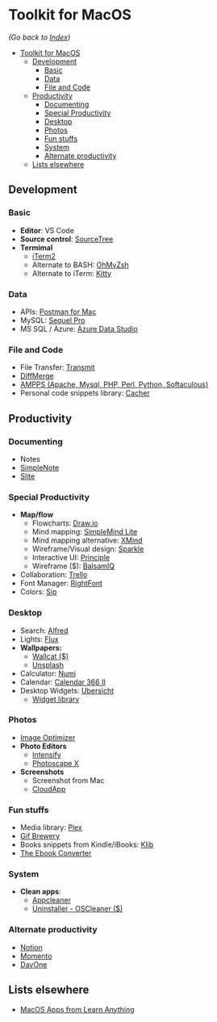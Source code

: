 # Toolkit for MacOS

_(Go back to [Index](https://github.com/dreamworkers/developers-toolkit#a-developers-toolkit))_

- [Toolkit for MacOS](#toolkit-for-macos)
  - [Development](#development)
    - [Basic](#basic)
    - [Data](#data)
    - [File and Code](#file-and-code)
  - [Productivity](#productivity)
    - [Documenting](#documenting)
    - [Special Productivity](#special-productivity)
    - [Desktop](#desktop)
    - [Photos](#photos)
    - [Fun stuffs](#fun-stuffs)
    - [System](#system)
    - [Alternate productivity](#alternate-productivity)
  - [Lists elsewhere](#lists-elsewhere)

## Development

### Basic

- **Editor**: VS Code
- **Source control**: [SourceTree](https://www.sourcetreeapp.com/)
- **Termimal**
  - [iTerm2](https://www.iterm2.com/)
  - Alternate to BASH: [OhMyZsh](https://ohmyz.sh/)
  - Alternate to iTerm: [Kitty](https://sw.kovidgoyal.net/kitty/)

### Data

- APIs: [Postman for Mac](https://www.postman.com/)
- MySQL: [Sequel Pro](https://www.sequelpro.com/)
- MS SQL / Azure: [Azure Data Studio](https://docs.microsoft.com/en-us/sql/azure-data-studio/download-azure-data-studio)

### File and Code

- File Transfer: [Transmit](https://panic.com/transmit/)
- [DiffMerge](https://sourcegear.com/diffmerge/)
- [AMPPS (Apache, Mysql, PHP, Perl, Python, Softaculous)](https://www.ampps.com/)
- Personal code snippets library: [Cacher](https://www.cacher.io/)

## Productivity

### Documenting

- Notes
- [SimpleNote](https://simplenote.com/)
- [Slite](https://slite.com/)

### Special Productivity

- **Map/flow**
  - Flowcharts: [Draw.io](https://app.diagrams.net/)
  - Mind mapping: [SimpleMind Lite](https://simplemind.eu/)
  - Mind mapping alternative: [XMind](https://www.xmind.net/)
  - Wireframe/Visual design: [Sparkle](https://sparkleapp.com/)
  - Interactive UI: [Principle](https://principleformac.com/)
  - Wireframe ($): [BalsamIQ](https://balsamiq.com/)
- Collaboration: [Trello](https://trello.com/)
- Font Manager: [RightFont](https://rightfontapp.com/)
- Colors: [Sip](http://sipapp.io/)
  
### Desktop

- Search: [Alfred](https://www.alfredapp.com/)
- Lights: [Flux](https://justgetflux.com/)
- **Wallpapers:**
  - [Wallcat ($)](https://beta.wall.cat/)
  - [Unsplash](https://unsplash.com/)
- Calculator: [Numi](https://numi.app/)
- Calendar: [Calendar 366 II](https://nspektor.com/calendar366/mac)
- Desktop Widgets: [Ubersicht](http://tracesof.net/uebersicht/)
  - [Widget library](http://tracesof.net/uebersicht-widgets/)

### Photos

- [Image Optimizer](https://imageoptim.com/mac)
- **Photo Editors**
  - [Intensify](https://skylum.com/intensify)
  - [Photoscape X](http://x.photoscape.org/)
- **Screenshots**
  - Screenshot from Mac
  - [CloudApp](https://www.getcloudapp.com/)

### Fun stuffs

- Media library: [Plex](https://www.plex.tv/)
- [Gif Brewery](https://gfycat.com/gifbrewery)
- Books snippets from Kindle/iBooks: [Klib](https://en.toolinbox.net/Klib/)
- [The Ebook Converter](https://apps.apple.com/us/app/the-ebook-converter/id890503038)

### System

- **Clean apps**:
  - [Appcleaner](https://freemacsoft.net/appcleaner/)
  - [Uninstaller - OSCleaner ($)](https://apps.apple.com/us/app/uninstaller-os-cleaner/id1018633858)

### Alternate productivity

- [Notion](https://www.notion.so/)
- [Momento](https://momentoapp.com/)
- [DayOne](https://dayoneapp.com/)

## Lists elsewhere

- [MacOS Apps from Learn Anything](https://github.com/learn-anything/macos-apps)

